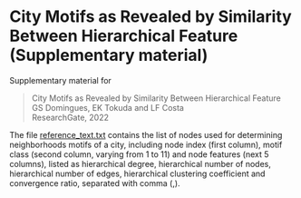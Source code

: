 # City Motifs as Revealed by Similarity Between Hierarchical Feature (Supplementary material)

Supplementary material for
> City Motifs as Revealed by Similarity Between Hierarchical Feature <br/>
> GS Domingues, EK Tokuda and LF Costa <br/>
> ResearchGate, 2022

The file [reference_text.txt](https://github.com/ericktokuda/city-motifs-data/blob/main/reference_features.txt) contains the list of nodes used for determining neighborhoods motifs of a city, including node index (first column), motif class (second column, varying from 1 to 11) and node features (next 5 columns), listed as hierarchical degree, hierarchical number of nodes, hierarchical number of edges, hierarchical clustering coefficient and convergence ratio, separated with comma (,).
